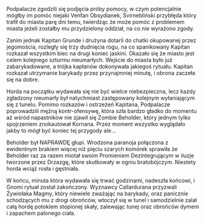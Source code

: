 Podpalacze zgodzili się podjęcia próby pomocy, w czym potencjalnie mógłby im pomóc niejaki Venfan Obsydianek, Svirnebliński przybłęda który trafił do miasta parę dni temu, twierdząc że może pomóc z problemem miasta jeżeli zostałby mu przydzielony oddział, na co nie wyrażono zgody.

Zanim jednak Kapitan Grunde i drużyna dotarli do chatki okupowanej przez jegomościa, rozległy się trzy dudnięcia rogu, na co spanikowany Kapitan rozkazał wszystkim biec na drugi koniec jaskini. Okazało się że miasto jest celem kolejnego szturmu nieumarłych. Wejście do miasta było już zabarykadowane, a trójka kapłanów dokonywała jakiegoś rytuału. Kapitan rozkazał utrzymanie barykady przez przynajmniej minutę, i obrona zaczeła się na dobre.

Horda na początku wydawała się nie być wielce niebezpieczna, lecz każdy zgładzony nieumarły był natychmiast zastępowany kolejnym wyłaniającym się z tunelu. Pomimo rozkazów i ostrzeżeń Kapitana, Podpalacze poprowadzili mężną kontr-ofensywę, która szła bardzo gładko do momentu aż wśród napastników nie zjawił się Zombie Beholder, który jednym tylko spojrzeniem znokautował Kornana. Przez moment wszystko wyglądało jakby to mógł być koniec tej przygody ale... 

Beholder był NAPRAWDĘ głupi. Wrodzona paranoja połączona z ewidentnym brakiem więcej niż pięciu szarych komórek sprawiła że Beholder raz za razem miotał swoim Promieniem Dezintegrującym w iluzje tworzone przez Drzazgę, które skutkowały w ogniu bratobójczym. Niestety horda wciąż rosła i gęstniała.

W końcu, minuta która wydawała się trwać godzinami, nadeszła końcowi, i Gnomi rytuał został zakończony. Wyznawcy Callardurana przyzwali Żywiołaka Magmy, który niewiele zważając na barykady, oraz panicznie schodzących mu z drogi obrońców, wtoczył się w tunel i samodzielnie zalał całą hordę potokiem stopionej skały, zalewając tunej oraz obrońców dymem i zapachem palonego ciała. 